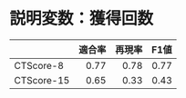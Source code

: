 # 説明変数：獲得回数
| | 適合率 | 再現率 | F1値 |
| :-- | --: | --: | --: |
| CTScore-8 | 0.77 | 0.78 | 0.77 |
| CTScore-15 | 0.65 | 0.33 | 0.43 |

